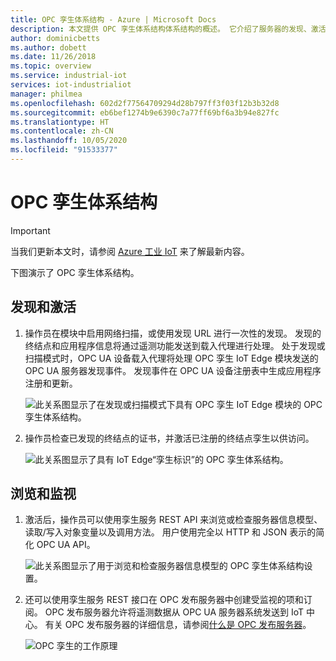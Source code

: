 ```yaml
---
title: OPC 孪生体系结构 - Azure | Microsoft Docs
description: 本文提供 OPC 孪生体系结构体系结构的概述。 它介绍了服务器的发现、激活、浏览和监视。
author: dominicbetts
ms.author: dobett
ms.date: 11/26/2018
ms.topic: overview
ms.service: industrial-iot
services: iot-industrialiot
manager: philmea
ms.openlocfilehash: 602d2f77564709294d28b797ff3f03f12b3b32d8
ms.sourcegitcommit: eb6bef1274b9e6390c7a77ff69bf6a3b94e827fc
ms.translationtype: HT
ms.contentlocale: zh-CN
ms.lasthandoff: 10/05/2020
ms.locfileid: "91533377"
---
```

# <a name="opc-twin-architecture"></a>OPC 孪生体系结构

> [!IMPORTANT]
> 当我们更新本文时，请参阅 [Azure 工业 IoT](https://azure.github.io/Industrial-IoT/) 来了解最新内容。

下图演示了 OPC 孪生体系结构。

## <a name="discover-and-activate"></a>发现和激活

1. 操作员在模块中启用网络扫描，或使用发现 URL 进行一次性的发现。 发现的终结点和应用程序信息将通过遥测功能发送到载入代理进行处理。  处于发现或扫描模式时，OPC UA 设备载入代理将处理 OPC 孪生 IoT Edge 模块发送的 OPC UA 服务器发现事件。 发现事件在 OPC UA 设备注册表中生成应用程序注册和更新。

   ![此关系图显示了在发现或扫描模式下具有 OPC 孪生 IoT Edge 模块的 OPC 孪生体系结构。](media/overview-opc-twin-architecture/opc-twin1.png)

1. 操作员检查已发现的终结点的证书，并激活已注册的终结点孪生以供访问。 

   ![此关系图显示了具有 IoT Edge“孪生标识”的 OPC 孪生体系结构。](media/overview-opc-twin-architecture/opc-twin2.png)

## <a name="browse-and-monitor"></a>浏览和监视

1. 激活后，操作员可以使用孪生服务 REST API 来浏览或检查服务器信息模型、读取/写入对象变量以及调用方法。  用户使用完全以 HTTP 和 JSON 表示的简化 OPC UA API。

   ![此关系图显示了用于浏览和检查服务器信息模型的 OPC 孪生体系结构设置。](media/overview-opc-twin-architecture/opc-twin3.png)

1. 还可以使用孪生服务 REST 接口在 OPC 发布服务器中创建受监视的项和订阅。 OPC 发布服务器允许将遥测数据从 OPC UA 服务器系统发送到 IoT 中心。 有关 OPC 发布服务器的详细信息，请参阅[什么是 OPC 发布服务器](overview-opc-publisher.md)。

   ![OPC 孪生的工作原理](media/overview-opc-twin-architecture/opc-twin4.png)
